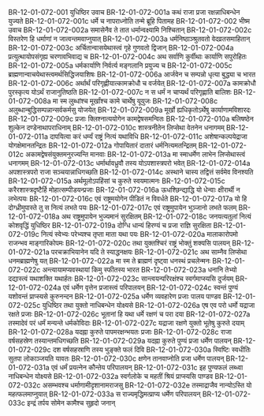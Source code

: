 BR-12-01-072-001  युधिष्ठिर उवाच
BR-12-01-072-001a कथं राजा प्रजा रक्षन्नाधिबन्धेन युज्यते
BR-12-01-072-001c धर्मे च नापराध्नोति तन्मे ब्रूहि पितामह
BR-12-01-072-002  भीष्म उवाच
BR-12-01-072-002a समासेनैव ते तात धर्मान्वक्ष्यामि निश्चितान्
BR-12-01-072-002c विस्तरेण हि धर्माणां न जात्वन्तमवाप्नुयात्
BR-12-01-072-003a धर्मनिष्ठाञ्श्रुतवतो वेदव्रतसमाहितान्
BR-12-01-072-003c अर्चितान्वासयेथास्त्वं गृहे गुणवतो द्विजान्
BR-12-01-072-004a प्रत्युत्थायोपसंगृह्य चरणावभिवाद्य च
BR-12-01-072-004c अथ सर्वाणि कुर्वीथाः कार्याणि सपुरोहितः
BR-12-01-072-005a धर्मकार्याणि निर्वर्त्य मङ्गलानि प्रयुज्य च
BR-12-01-072-005c ब्राह्मणान्वाचयेथास्त्वमर्थसिद्धिजयाशिषः
BR-12-01-072-006a आर्जवेन च सम्पन्नो धृत्या बुद्ध्या च भारत
BR-12-01-072-006c अर्थार्थं परिगृह्णीयात्कामक्रोधौ च वर्जयेत्
BR-12-01-072-007a कामक्रोधौ पुरस्कृत्य योऽर्थं राजानुतिष्ठति
BR-12-01-072-007c न स धर्मं न चाप्यर्थं परिगृह्णाति बालिशः
BR-12-01-072-008a मा स्म लुब्धांश्च मूर्खांश्च कामे चार्थेषु यूयुजः
BR-12-01-072-008c अलुब्धान्बुद्धिसम्पन्नान्सर्वकर्मसु योजयेत्
BR-12-01-072-009a मूर्खो ह्यधिकृतोऽर्थेषु कार्याणामविशारदः
BR-12-01-072-009c प्रजाः क्लिश्नात्ययोगेन कामद्वेषसमन्वितः
BR-12-01-072-010a बलिषष्ठेन शुल्केन दण्डेनाथापराधिनाम्
BR-12-01-072-010c शास्त्रनीतेन लिप्सेथा वेतनेन धनागमम्
BR-12-01-072-011a दापयित्वा करं धर्म्यं राष्ट्रं नित्यं यथाविधि
BR-12-01-072-011c अशेषान्कल्पयेद्राजा योगक्षेमानतन्द्रितः
BR-12-01-072-012a गोपायितारं दातारं धर्मनित्यमतन्द्रितम्
BR-12-01-072-012c अकामद्वेषसंयुक्तमनुरज्यन्ति मानवाः
BR-12-01-072-013a मा स्माधर्मेण लाभेन लिप्सेथास्त्वं धनागमम्
BR-12-01-072-013c धर्मार्थावध्रुवौ तस्य योऽपशास्त्रपरो भवेत्
BR-12-01-072-014a अपशास्त्रपरो राजा सञ्चयान्नाधिगच्छति
BR-12-01-072-014c अस्थाने चास्य तद्वित्तं सर्वमेव विनश्यति
BR-12-01-072-015a अर्थमूलोऽपहिंसां च कुरुते स्वयमात्मनः
BR-12-01-072-015c करैरशास्त्रदृष्टैर्हि मोहात्सम्पीडयन्प्रजाः
BR-12-01-072-016a ऊधश्छिन्द्याद्धि यो धेन्वाः क्षीरार्थी न लभेत्पयः
BR-12-01-072-016c एवं राष्ट्रमयोगेन पीडितं न विवर्धते
BR-12-01-072-017a यो हि दोग्ध्रीमुपास्ते तु स नित्यं लभते पयः
BR-12-01-072-017c एवं राष्ट्रमुपायेन भुञ्जानो लभते फलम्
BR-12-01-072-018a अथ राष्ट्रमुपायेन भुज्यमानं सुरक्षितम्
BR-12-01-072-018c जनयत्यतुलां नित्यं कोशवृद्धिं युधिष्ठिर
BR-12-01-072-019a दोग्धि धान्यं हिरण्यं च प्रजा राज्ञि सुरक्षिता
BR-12-01-072-019c नित्यं स्वेभ्यः परेभ्यश्च तृप्ता माता यथा पयः
BR-12-01-072-020a मालाकारोपमो राजन्भव माङ्गारिकोपमः
BR-12-01-072-020c तथा युक्तश्चिरं राष्ट्रं भोक्तुं शक्यसि पालयन्
BR-12-01-072-021a परचक्राभियानेन यदि ते स्याद्धनक्षयः
BR-12-01-072-021c अथ साम्नैव लिप्सेथा धनमब्राह्मणेषु यत्
BR-12-01-072-022a मा स्म ते ब्राह्मणं दृष्ट्वा धनस्थं प्रचलेन्मनः
BR-12-01-072-022c अन्त्यायामप्यवस्थायां किमु स्फीतस्य भारत
BR-12-01-072-023a धनानि तेभ्यो दद्यास्त्वं यथाशक्ति यथार्हतः
BR-12-01-072-023c सान्त्वयन्परिरक्षंश्च स्वर्गमाप्स्यसि दुर्जयम्
BR-12-01-072-024a एवं धर्मेण वृत्तेन प्रजास्त्वं परिपालयन्
BR-12-01-072-024c स्वन्तं पुण्यं यशोवन्तं प्राप्स्यसे कुरुनन्दन
BR-12-01-072-025a धर्मेण व्यवहारेण प्रजाः पालय पाण्डव
BR-12-01-072-025c युधिष्ठिर तथा युक्तो नाधिबन्धेन योक्ष्यसे
BR-12-01-072-026a एष एव परो धर्मो यद्राजा रक्षते प्रजाः
BR-12-01-072-026c भूतानां हि यथा धर्मे रक्षणं च परा दया
BR-12-01-072-027a तस्मादेवं परं धर्मं मन्यन्ते धर्मकोविदाः
BR-12-01-072-027c यद्राजा रक्षणे युक्तो भूतेषु कुरुते दयाम्
BR-12-01-072-028a यदह्ना कुरुते पापमरक्षन्भयतः प्रजाः
BR-12-01-072-028c राजा वर्षसहस्रेण तस्यान्तमधिगच्छति
BR-12-01-072-029a यदह्ना कुरुते पुण्यं प्रजा धर्मेण पालयन्
BR-12-01-072-029c दश वर्षसहस्राणि तस्य भुङ्क्ते फलं दिवि
BR-12-01-072-030a स्विष्टिः स्वधीतिः सुतपा लोकाञ्जयति यावतः
BR-12-01-072-030c क्षणेन तानवाप्नोति प्रजा धर्मेण पालयन्
BR-12-01-072-031a एवं धर्मं प्रयत्नेन कौन्तेय परिपालयन्
BR-12-01-072-031c इह पुण्यफलं लब्ध्वा नाधिबन्धेन योक्ष्यसे
BR-12-01-072-032a स्वर्गलोके च महतीं श्रियं प्राप्स्यसि पाण्डव
BR-12-01-072-032c असम्भवश्च धर्माणामीदृशानामराजसु
BR-12-01-072-032e तस्माद्राजैव नान्योऽस्ति यो महत्फलमाप्नुयात्
BR-12-01-072-033a स राज्यमृद्धिमत्प्राप्य धर्मेण परिपालयन्
BR-12-01-072-033c इन्द्रं तर्पय सोमेन कामैश्च सुहृदो जनान्

